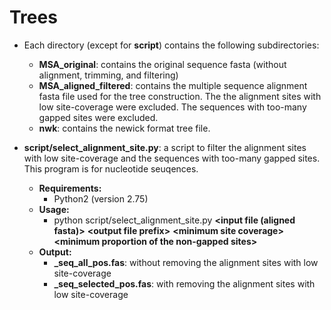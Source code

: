 # Trees
* Each directory (except for **script**) contains the following subdirectories:
  * **MSA_original**: contains the original sequence fasta (without alignment, trimming, and filtering)
  * **MSA_aligned_filtered**: contains the multiple sequence alignment fasta file used for the tree construction. The the alignment sites with low site-coverage were excluded. The sequences with too-many gapped sites were excluded.
  * **nwk**: contains the newick format tree file.

* **script/select_alignment_site.py**: a script to filter the alignment sites with low site-coverage and the sequences with too-many gapped sites. This program is for nucleotide seuqences.
  * **Requirements:**
    * Python2 (version 2.75)
  * **Usage:**
    * python script/select\_alignment\_site.py **\<input file (aligned fasta)\>** **\<output file prefix\>** **\<minimum site coverage\>** **\<minimum proportion of the  non-gapped sites\>**
  * **Output:**
    * **<prefix>_seq\_all\_pos.fas**: without removing the alignment sites with low site-coverage
    * **<prefix>_seq\_selected\_pos.fas**: with removing the alignment sites with low site-coverage